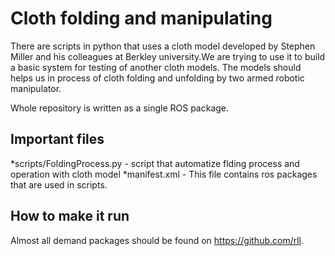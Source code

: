 Cloth folding and manipulating
==================================
There are scripts in python that uses a cloth model developed by Stephen Miller and his colleagues at Berkley university.We are trying to use it to build a basic system for testing of another cloth models. The models should helps us in process of cloth folding and unfolding by two armed robotic manipulator.

Whole repository is written as a single ROS package. 

Important files
-----------------------------------
*scripts/FoldingProcess.py - script that automatize flding process and operation with cloth model
*manifest.xml - This file contains ros packages that are used in scripts.

How to make it run
-----------------------------------
Almost all demand packages should be found on https://github.com/rll.
